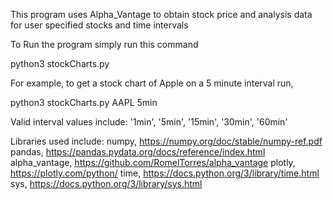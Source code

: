 This program uses Alpha_Vantage to obtain stock price and analysis data for user specified stocks and time intervals

To Run the program simply run this command

python3 stockCharts.py

For example, to get a stock chart of Apple on a 5 minute interval run,

python3 stockCharts.py AAPL 5min

Valid interval values include: '1min', '5min', '15min', '30min', '60min'

Libraries used include: numpy, https://numpy.org/doc/stable/numpy-ref.pdf pandas, https://pandas.pydata.org/docs/reference/index.html alpha_vantage, https://github.com/RomelTorres/alpha_vantage plotly, https://plotly.com/python/ time, https://docs.python.org/3/library/time.html sys, https://docs.python.org/3/library/sys.html